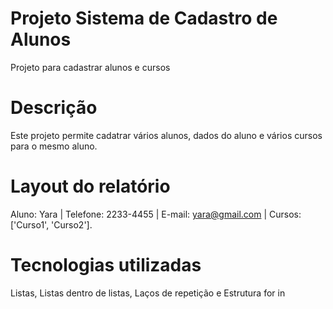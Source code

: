 # Projeto Sistema de Cadastro de Alunos
Projeto para cadastrar alunos e cursos

# Descrição
Este projeto permite cadatrar vários alunos, dados do aluno e vários cursos para o mesmo aluno.

# Layout do relatório
Aluno: Yara | Telefone: 2233-4455 | E-mail: yara@gmail.com | Cursos: ['Curso1', 'Curso2'].

# Tecnologias utilizadas
Listas, Listas dentro de listas, Laços de repetição e Estrutura for in
